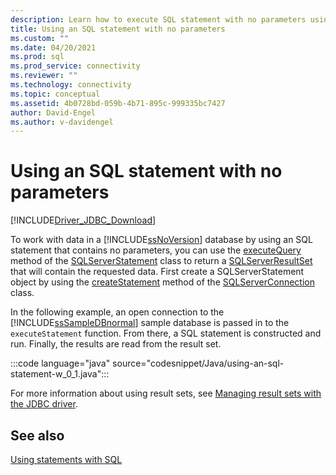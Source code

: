 ```yaml
---
description: Learn how to execute SQL statement with no parameters using the Microsoft JDBC Driver for SQL Server.
title: Using an SQL statement with no parameters
ms.custom: ""
ms.date: 04/20/2021
ms.prod: sql
ms.prod_service: connectivity
ms.reviewer: ""
ms.technology: connectivity
ms.topic: conceptual
ms.assetid: 4b0728bd-059b-4b71-895c-999335bc7427
author: David-Engel
ms.author: v-davidengel
---
```


# Using an SQL statement with no parameters

[!INCLUDE[Driver_JDBC_Download](../../includes/driver_jdbc_download.md)]

To work with data in a [!INCLUDE[ssNoVersion](../../includes/ssnoversion-md.md)] database by using an SQL statement that contains no parameters, you can use the [executeQuery](reference/executequery-method-sqlserverstatement.md) method of the [SQLServerStatement](reference/sqlserverstatement-class.md) class to return a [SQLServerResultSet](reference/sqlserverresultset-class.md) that will contain the requested data. First create a SQLServerStatement object by using the [createStatement](reference/createstatement-method-sqlserverconnection.md) method of the [SQLServerConnection](reference/sqlserverconnection-class.md) class.

In the following example, an open connection to the [!INCLUDE[ssSampleDBnormal](../../includes/sssampledbnormal-md.md)] sample database is passed in to the `executeStatement` function. From there, a SQL statement is constructed and run. Finally, the results are read from the result set.

:::code language="java" source="codesnippet/Java/using-an-sql-statement-w_0_1.java":::

For more information about using result sets, see [Managing result sets with the JDBC driver](managing-result-sets-with-the-jdbc-driver.md).

## See also

[Using statements with SQL](using-statements-with-sql.md)
